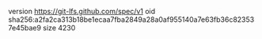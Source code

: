 version https://git-lfs.github.com/spec/v1
oid sha256:a2fa2ca313b18be1ecaa7fba2849a28a0af955140a7e63fb36c823537e45bae9
size 4230
